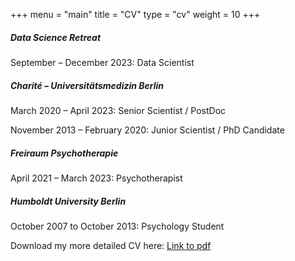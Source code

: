 +++
menu = "main"
title = "CV"
type = "cv"
weight = 10
+++


##### Data Science Retreat
September – December 2023: Data Scientist

##### Charité – Universitätsmedizin Berlin
March 2020 – April 2023: Senior Scientist / PostDoc

November 2013 – February 2020: Junior Scientist / PhD Candidate 

##### Freiraum Psychotherapie
April 2021 – March 2023: Psychotherapist

##### Humboldt University Berlin
October 2007 to October 2013: Psychology Student 


Download my more detailed CV here: [Link to pdf](../pdf/cv.pdf)


